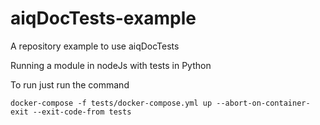# aiqDocTests-example

A repository example to use aiqDocTests

Running a module in nodeJs with tests in Python

To run just run the command

`docker-compose -f tests/docker-compose.yml up --abort-on-container-exit --exit-code-from tests
`
